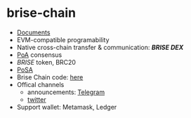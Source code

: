 # brise-chain
- [Documents](https://docs.brisescan.com/index.html)
- EVM-compatible programability
- Native cross-chain transfer & communication: ***BRISE DEX***
- [PoA](https://docs.brisescan.com/smart-chain/guides/concepts/consensus.html) consensus
- *BRISE* token, BRC20
- [PoSA](https://docs.brisescan.com/smart-chain/guides/concepts/consensus.html)
- Brise Chain code: [here](https://github.com/Bitgert/brise-chain)
- Offical channels
  + announcements: [Telegram](https://t.me/bitgertbrise)
  + [twitter](https://twitter.com/bitgertbrise)
- Support wallet: Metamask, Ledger
